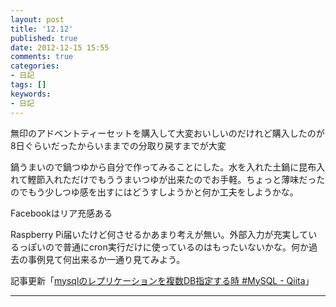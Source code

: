 ```yaml
---
layout: post
title: '12.12'
published: true
date: 2012-12-15 15:55
comments: true
categories:
- 日記
tags: []
keywords:
- 日記
---
```

無印のアドベントティーセットを購入して大変おいしいのだけれど購入したのが8日ぐらいだったからいままでの分取り戻すまでが大変

鍋うまいので鍋つゆから自分で作ってみることにした。水を入れた土鍋に昆布入れて鰹節入れただけでもううまいつゆが出来たのでお手軽。ちょっと薄味だったのでもう少しつゆ感を出すにはどうすしようかと何か工夫をしようかな。

Facebookはリア充感ある

Raspberry Pi届いたけど何させるかあまり考えが無い。外部入力が充実しているっぽいので普通にcron実行だけに使っているのはもったいないかな。何か過去の事例見て何出来るか一通り見てみよう。

記事更新「[mysqlのレプリケーションを複数DB指定する時 #MySQL - Qiita](http://qiita.com/items/2f89ba4e5a4829981df2 "mysqlのレプリケーションを複数DB指定する時 #MySQL - Qiita")」

---

